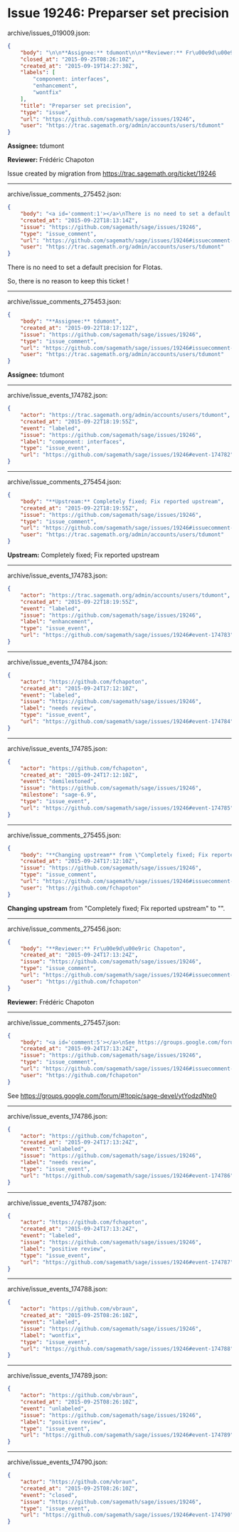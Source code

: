 # Issue 19246: Preparser set precision

archive/issues_019009.json:
```json
{
    "body": "\n\n**Assignee:** tdumont\n\n**Reviewer:** Fr\u00e9d\u00e9ric Chapoton\n\nIssue created by migration from https://trac.sagemath.org/ticket/19246\n\n",
    "closed_at": "2015-09-25T08:26:10Z",
    "created_at": "2015-09-19T14:27:30Z",
    "labels": [
        "component: interfaces",
        "enhancement",
        "wontfix"
    ],
    "title": "Preparser set precision",
    "type": "issue",
    "url": "https://github.com/sagemath/sage/issues/19246",
    "user": "https://trac.sagemath.org/admin/accounts/users/tdumont"
}
```


**Assignee:** tdumont

**Reviewer:** Frédéric Chapoton

Issue created by migration from https://trac.sagemath.org/ticket/19246





---

archive/issue_comments_275452.json:
```json
{
    "body": "<a id='comment:1'></a>\nThere is no need to set a default precision for Flotas.\n\nSo, there is no reason to keep this ticket !",
    "created_at": "2015-09-22T18:13:14Z",
    "issue": "https://github.com/sagemath/sage/issues/19246",
    "type": "issue_comment",
    "url": "https://github.com/sagemath/sage/issues/19246#issuecomment-275452",
    "user": "https://trac.sagemath.org/admin/accounts/users/tdumont"
}
```

<a id='comment:1'></a>
There is no need to set a default precision for Flotas.

So, there is no reason to keep this ticket !



---

archive/issue_comments_275453.json:
```json
{
    "body": "**Assignee:** tdumont",
    "created_at": "2015-09-22T18:17:12Z",
    "issue": "https://github.com/sagemath/sage/issues/19246",
    "type": "issue_comment",
    "url": "https://github.com/sagemath/sage/issues/19246#issuecomment-275453",
    "user": "https://trac.sagemath.org/admin/accounts/users/tdumont"
}
```

**Assignee:** tdumont



---

archive/issue_events_174782.json:
```json
{
    "actor": "https://trac.sagemath.org/admin/accounts/users/tdumont",
    "created_at": "2015-09-22T18:19:55Z",
    "event": "labeled",
    "issue": "https://github.com/sagemath/sage/issues/19246",
    "label": "component: interfaces",
    "type": "issue_event",
    "url": "https://github.com/sagemath/sage/issues/19246#event-174782"
}
```



---

archive/issue_comments_275454.json:
```json
{
    "body": "**Upstream:** Completely fixed; Fix reported upstream",
    "created_at": "2015-09-22T18:19:55Z",
    "issue": "https://github.com/sagemath/sage/issues/19246",
    "type": "issue_comment",
    "url": "https://github.com/sagemath/sage/issues/19246#issuecomment-275454",
    "user": "https://trac.sagemath.org/admin/accounts/users/tdumont"
}
```

**Upstream:** Completely fixed; Fix reported upstream



---

archive/issue_events_174783.json:
```json
{
    "actor": "https://trac.sagemath.org/admin/accounts/users/tdumont",
    "created_at": "2015-09-22T18:19:55Z",
    "event": "labeled",
    "issue": "https://github.com/sagemath/sage/issues/19246",
    "label": "enhancement",
    "type": "issue_event",
    "url": "https://github.com/sagemath/sage/issues/19246#event-174783"
}
```



---

archive/issue_events_174784.json:
```json
{
    "actor": "https://github.com/fchapoton",
    "created_at": "2015-09-24T17:12:10Z",
    "event": "labeled",
    "issue": "https://github.com/sagemath/sage/issues/19246",
    "label": "needs review",
    "type": "issue_event",
    "url": "https://github.com/sagemath/sage/issues/19246#event-174784"
}
```



---

archive/issue_events_174785.json:
```json
{
    "actor": "https://github.com/fchapoton",
    "created_at": "2015-09-24T17:12:10Z",
    "event": "demilestoned",
    "issue": "https://github.com/sagemath/sage/issues/19246",
    "milestone": "sage-6.9",
    "type": "issue_event",
    "url": "https://github.com/sagemath/sage/issues/19246#event-174785"
}
```



---

archive/issue_comments_275455.json:
```json
{
    "body": "**Changing upstream** from \"Completely fixed; Fix reported upstream\" to \"\".",
    "created_at": "2015-09-24T17:12:10Z",
    "issue": "https://github.com/sagemath/sage/issues/19246",
    "type": "issue_comment",
    "url": "https://github.com/sagemath/sage/issues/19246#issuecomment-275455",
    "user": "https://github.com/fchapoton"
}
```

**Changing upstream** from "Completely fixed; Fix reported upstream" to "".



---

archive/issue_comments_275456.json:
```json
{
    "body": "**Reviewer:** Fr\u00e9d\u00e9ric Chapoton",
    "created_at": "2015-09-24T17:13:24Z",
    "issue": "https://github.com/sagemath/sage/issues/19246",
    "type": "issue_comment",
    "url": "https://github.com/sagemath/sage/issues/19246#issuecomment-275456",
    "user": "https://github.com/fchapoton"
}
```

**Reviewer:** Frédéric Chapoton



---

archive/issue_comments_275457.json:
```json
{
    "body": "<a id='comment:5'></a>\nSee https://groups.google.com/forum/#!topic/sage-devel/ytYodzdNte0",
    "created_at": "2015-09-24T17:13:24Z",
    "issue": "https://github.com/sagemath/sage/issues/19246",
    "type": "issue_comment",
    "url": "https://github.com/sagemath/sage/issues/19246#issuecomment-275457",
    "user": "https://github.com/fchapoton"
}
```

<a id='comment:5'></a>
See https://groups.google.com/forum/#!topic/sage-devel/ytYodzdNte0



---

archive/issue_events_174786.json:
```json
{
    "actor": "https://github.com/fchapoton",
    "created_at": "2015-09-24T17:13:24Z",
    "event": "unlabeled",
    "issue": "https://github.com/sagemath/sage/issues/19246",
    "label": "needs review",
    "type": "issue_event",
    "url": "https://github.com/sagemath/sage/issues/19246#event-174786"
}
```



---

archive/issue_events_174787.json:
```json
{
    "actor": "https://github.com/fchapoton",
    "created_at": "2015-09-24T17:13:24Z",
    "event": "labeled",
    "issue": "https://github.com/sagemath/sage/issues/19246",
    "label": "positive review",
    "type": "issue_event",
    "url": "https://github.com/sagemath/sage/issues/19246#event-174787"
}
```



---

archive/issue_events_174788.json:
```json
{
    "actor": "https://github.com/vbraun",
    "created_at": "2015-09-25T08:26:10Z",
    "event": "labeled",
    "issue": "https://github.com/sagemath/sage/issues/19246",
    "label": "wontfix",
    "type": "issue_event",
    "url": "https://github.com/sagemath/sage/issues/19246#event-174788"
}
```



---

archive/issue_events_174789.json:
```json
{
    "actor": "https://github.com/vbraun",
    "created_at": "2015-09-25T08:26:10Z",
    "event": "unlabeled",
    "issue": "https://github.com/sagemath/sage/issues/19246",
    "label": "positive review",
    "type": "issue_event",
    "url": "https://github.com/sagemath/sage/issues/19246#event-174789"
}
```



---

archive/issue_events_174790.json:
```json
{
    "actor": "https://github.com/vbraun",
    "created_at": "2015-09-25T08:26:10Z",
    "event": "closed",
    "issue": "https://github.com/sagemath/sage/issues/19246",
    "type": "issue_event",
    "url": "https://github.com/sagemath/sage/issues/19246#event-174790"
}
```
